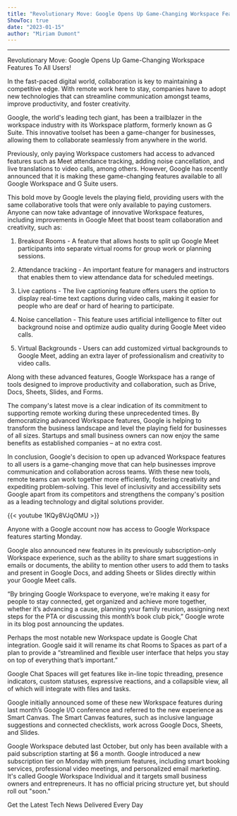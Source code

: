 ```yaml
---
title: "Revolutionary Move: Google Opens Up Game-Changing Workspace Features To All Users!"
ShowToc: true 
date: "2023-01-15"
author: "Miriam Dumont"
---
```

*****
Revolutionary Move: Google Opens Up Game-Changing Workspace Features To All Users!

In the fast-paced digital world, collaboration is key to maintaining a competitive edge. With remote work here to stay, companies have to adopt new technologies that can streamline communication amongst teams, improve productivity, and foster creativity.

Google, the world's leading tech giant, has been a trailblazer in the workspace industry with its Workspace platform, formerly known as G Suite. This innovative toolset has been a game-changer for businesses, allowing them to collaborate seamlessly from anywhere in the world.

Previously, only paying Workspace customers had access to advanced features such as Meet attendance tracking, adding noise cancellation, and live translations to video calls, among others. However, Google has recently announced that it is making these game-changing features available to all Google Workspace and G Suite users.

This bold move by Google levels the playing field, providing users with the same collaborative tools that were only available to paying customers. Anyone can now take advantage of innovative Workspace features, including improvements in Google Meet that boost team collaboration and creativity, such as:

1. Breakout Rooms - A feature that allows hosts to split up Google Meet participants into separate virtual rooms for group work or planning sessions.

2. Attendance tracking - An important feature for managers and instructors that enables them to view attendance data for scheduled meetings.

3. Live captions - The live captioning feature offers users the option to display real-time text captions during video calls, making it easier for people who are deaf or hard of hearing to participate.

4. Noise cancellation - This feature uses artificial intelligence to filter out background noise and optimize audio quality during Google Meet video calls.

5. Virtual Backgrounds - Users can add customized virtual backgrounds to Google Meet, adding an extra layer of professionalism and creativity to video calls.

Along with these advanced features, Google Workspace has a range of tools designed to improve productivity and collaboration, such as Drive, Docs, Sheets, Slides, and Forms.

The company's latest move is a clear indication of its commitment to supporting remote working during these unprecedented times. By democratizing advanced Workspace features, Google is helping to transform the business landscape and level the playing field for businesses of all sizes. Startups and small business owners can now enjoy the same benefits as established companies – at no extra cost.

In conclusion, Google's decision to open up advanced Workspace features to all users is a game-changing move that can help businesses improve communication and collaboration across teams. With these new tools, remote teams can work together more efficiently, fostering creativity and expediting problem-solving. This level of inclusivity and accessibility sets Google apart from its competitors and strengthens the company's position as a leading technology and digital solutions provider.

{{< youtube 1KQy8VJqOMU >}} 




Anyone with a Google account now has access to Google Workspace features starting Monday. 

 

Google also announced new features in its previously subscription-only Workspace experience, such as the ability to share smart suggestions in emails or documents, the ability to mention other users to add them to tasks and present in Google Docs, and adding Sheets or Slides directly within your Google Meet calls. 

 

“By bringing Google Workspace to everyone, we’re making it easy for people to stay connected, get organized and achieve more together, whether it’s advancing a cause, planning your family reunion, assigning next steps for the PTA or discussing this month’s book club pick,” Google wrote in its blog post announcing the updates. 

 

Perhaps the most notable new Workspace update is Google Chat integration. Google said it will rename its chat Rooms to Spaces as part of a plan to provide a “streamlined and flexible user interface that helps you stay on top of everything that’s important.”

 

Google Chat Spaces will get features like in-line topic threading, presence indicators, custom statuses, expressive reactions, and a collapsible view, all of which will integrate with files and tasks. 

 

Google initially announced some of these new Workspace features during last month’s Google I/O conference and referred to the new experience as Smart Canvas. The Smart Canvas features, such as inclusive language suggestions and connected checklists, work across Google Docs, Sheets, and Slides. 

 

Google Workspace debuted last October, but only has been available with a paid subscription starting at $6 a month. Google introduced a new subscription tier on Monday with premium features, including smart booking services, professional video meetings, and personalized email marketing. It's called Google Workspace Individual and it targets small business owners and entrepreneurs. It has no official pricing structure yet, but should roll out "soon."

 

Get the Latest Tech News Delivered Every Day




